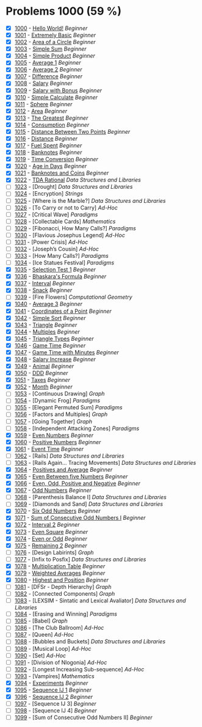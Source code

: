 # Problems 1000 (59 %)


- [x] [1000](https://www.beecrowd.com.br/judge/pt/problems/view/1000) - [Hello World!](https://github.com/Luc4sguilherme/beecrowd/blob/master/problems/[1000-1099]/1000/code.js) *Beginner*
- [x] [1001](https://www.beecrowd.com.br/judge/pt/problems/view/1001) - [Extremely Basic](https://github.com/Luc4sguilherme/beecrowd/blob/master/problems/[1000-1099]/1001/code.js) *Beginner*
- [x] [1002](https://www.beecrowd.com.br/judge/pt/problems/view/1002) - [Area of a Circle](https://github.com/Luc4sguilherme/beecrowd/blob/master/problems/[1000-1099]/1002/code.js) *Beginner*
- [x] [1003](https://www.beecrowd.com.br/judge/pt/problems/view/1003) - [Simple Sum](https://github.com/Luc4sguilherme/beecrowd/blob/master/problems/[1000-1099]/1003/code.js) *Beginner*
- [x] [1004](https://www.beecrowd.com.br/judge/pt/problems/view/1004) - [Simple Product](https://github.com/Luc4sguilherme/beecrowd/blob/master/problems/[1000-1099]/1004/code.js) *Beginner*
- [x] [1005](https://www.beecrowd.com.br/judge/pt/problems/view/1005) - [Average 1](https://github.com/Luc4sguilherme/beecrowd/blob/master/problems/[1000-1099]/1005/code.js) *Beginner*
- [x] [1006](https://www.beecrowd.com.br/judge/pt/problems/view/1006) - [Average 2](https://github.com/Luc4sguilherme/beecrowd/blob/master/problems/[1000-1099]/1006/code.js) *Beginner*
- [x] [1007](https://www.beecrowd.com.br/judge/pt/problems/view/1007) - [Difference](https://github.com/Luc4sguilherme/beecrowd/blob/master/problems/[1000-1099]/1007/code.js) *Beginner*
- [x] [1008](https://www.beecrowd.com.br/judge/pt/problems/view/1008) - [Salary](https://github.com/Luc4sguilherme/beecrowd/blob/master/problems/[1000-1099]/1008/code.js) *Beginner*
- [x] [1009](https://www.beecrowd.com.br/judge/pt/problems/view/1009) - [Salary with Bonus](https://github.com/Luc4sguilherme/beecrowd/blob/master/problems/[1000-1099]/1009/code.js) *Beginner*
- [x] [1010](https://www.beecrowd.com.br/judge/pt/problems/view/1010) - [Simple Calculate](https://github.com/Luc4sguilherme/beecrowd/blob/master/problems/[1000-1099]/1010/code.js) *Beginner*
- [x] [1011](https://www.beecrowd.com.br/judge/pt/problems/view/1011) - [Sphere](https://github.com/Luc4sguilherme/beecrowd/blob/master/problems/[1000-1099]/1011/code.js) *Beginner*
- [x] [1012](https://www.beecrowd.com.br/judge/pt/problems/view/1012) - [Area](https://github.com/Luc4sguilherme/beecrowd/blob/master/problems/[1000-1099]/1012/code.js) *Beginner*
- [x] [1013](https://www.beecrowd.com.br/judge/pt/problems/view/1013) - [The Greatest](https://github.com/Luc4sguilherme/beecrowd/blob/master/problems/[1000-1099]/1013/code.js) *Beginner*
- [x] [1014](https://www.beecrowd.com.br/judge/pt/problems/view/1014) - [Consumption](https://github.com/Luc4sguilherme/beecrowd/blob/master/problems/[1000-1099]/1014/code.js) *Beginner*
- [x] [1015](https://www.beecrowd.com.br/judge/pt/problems/view/1015) - [Distance Between Two Points](https://github.com/Luc4sguilherme/beecrowd/blob/master/problems/[1000-1099]/1015/code.js) *Beginner*
- [x] [1016](https://www.beecrowd.com.br/judge/pt/problems/view/1016) - [Distance](https://github.com/Luc4sguilherme/beecrowd/blob/master/problems/[1000-1099]/1016/code.js) *Beginner*
- [x] [1017](https://www.beecrowd.com.br/judge/pt/problems/view/1017) - [Fuel Spent](https://github.com/Luc4sguilherme/beecrowd/blob/master/problems/[1000-1099]/1017/code.js) *Beginner*
- [x] [1018](https://www.beecrowd.com.br/judge/pt/problems/view/1018) - [Banknotes](https://github.com/Luc4sguilherme/beecrowd/blob/master/problems/[1000-1099]/1018/code.js) *Beginner*
- [x] [1019](https://www.beecrowd.com.br/judge/pt/problems/view/1019) - [Time Conversion](https://github.com/Luc4sguilherme/beecrowd/blob/master/problems/[1000-1099]/1019/code.js) *Beginner*
- [x] [1020](https://www.beecrowd.com.br/judge/pt/problems/view/1020) - [Age in Days](https://github.com/Luc4sguilherme/beecrowd/blob/master/problems/[1000-1099]/1020/code.js) *Beginner*
- [x] [1021](https://www.beecrowd.com.br/judge/pt/problems/view/1021) - [Banknotes and Coins](https://github.com/Luc4sguilherme/beecrowd/blob/master/problems/[1000-1099]/1021/code.js) *Beginner*
- [x] [1022](https://www.beecrowd.com.br/judge/pt/problems/view/1022) - [TDA Rational](https://github.com/Luc4sguilherme/beecrowd/blob/master/problems/[1000-1099]/1022/code.js) *Data Structures and Libraries*
- [ ] [1023](https://www.beecrowd.com.br/judge/pt/problems/view/1023) - [Drought] *Data Structures and Libraries*
- [ ] [1024](https://www.beecrowd.com.br/judge/pt/problems/view/1024) - [Encryption] *Strings*
- [ ] [1025](https://www.beecrowd.com.br/judge/pt/problems/view/1025) - [Where is the Marble?] *Data Structures and Libraries*
- [ ] [1026](https://www.beecrowd.com.br/judge/pt/problems/view/1026) - [To Carry or not to Carry] *Ad-Hoc*
- [ ] [1027](https://www.beecrowd.com.br/judge/pt/problems/view/1027) - [Critical Wave] *Paradigms*
- [ ] [1028](https://www.beecrowd.com.br/judge/pt/problems/view/1028) - [Collectable Cards] *Mathematics*
- [ ] [1029](https://www.beecrowd.com.br/judge/pt/problems/view/1029) - [Fibonacci, How Many Calls?] *Paradigms*
- [ ] [1030](https://www.beecrowd.com.br/judge/pt/problems/view/1030) - [Flavious Josephus Legend] *Ad-Hoc*
- [ ] [1031](https://www.beecrowd.com.br/judge/pt/problems/view/1031) - [Power Crisis] *Ad-Hoc*
- [ ] [1032](https://www.beecrowd.com.br/judge/pt/problems/view/1032) - [Joseph’s Cousin] *Ad-Hoc*
- [ ] [1033](https://www.beecrowd.com.br/judge/pt/problems/view/1033) - [How Many Calls?] *Paradigms*
- [ ] [1034](https://www.beecrowd.com.br/judge/pt/problems/view/1034) - [Ice Statues Festival] *Paradigms*
- [x] [1035](https://www.beecrowd.com.br/judge/pt/problems/view/1035) - [Selection Test 1](https://github.com/Luc4sguilherme/beecrowd/blob/master/problems/[1000-1099]/1035/code.js) *Beginner*
- [x] [1036](https://www.beecrowd.com.br/judge/pt/problems/view/1036) - [Bhaskara's Formula](https://github.com/Luc4sguilherme/beecrowd/blob/master/problems/[1000-1099]/1036/code.js) *Beginner*
- [x] [1037](https://www.beecrowd.com.br/judge/pt/problems/view/1037) - [Interval](https://github.com/Luc4sguilherme/beecrowd/blob/master/problems/[1000-1099]/1037/code.js) *Beginner*
- [x] [1038](https://www.beecrowd.com.br/judge/pt/problems/view/1038) - [Snack](https://github.com/Luc4sguilherme/beecrowd/blob/master/problems/[1000-1099]/1038/code.js) *Beginner*
- [ ] [1039](https://www.beecrowd.com.br/judge/pt/problems/view/1039) - [Fire Flowers] *Computational Geometry*
- [x] [1040](https://www.beecrowd.com.br/judge/pt/problems/view/1040) - [Average 3](https://github.com/Luc4sguilherme/beecrowd/blob/master/problems/[1000-1099]/1040/code.js) *Beginner*
- [x] [1041](https://www.beecrowd.com.br/judge/pt/problems/view/1041) - [Coordinates of a Point](https://github.com/Luc4sguilherme/beecrowd/blob/master/problems/[1000-1099]/1041/code.js) *Beginner*
- [x] [1042](https://www.beecrowd.com.br/judge/pt/problems/view/1042) - [Simple Sort](https://github.com/Luc4sguilherme/beecrowd/blob/master/problems/[1000-1099]/1042/code.js) *Beginner*
- [x] [1043](https://www.beecrowd.com.br/judge/pt/problems/view/1043) - [Triangle](https://github.com/Luc4sguilherme/beecrowd/blob/master/problems/[1000-1099]/1043/code.js) *Beginner*
- [x] [1044](https://www.beecrowd.com.br/judge/pt/problems/view/1044) - [Multiples](https://github.com/Luc4sguilherme/beecrowd/blob/master/problems/[1000-1099]/1044/code.js) *Beginner*
- [x] [1045](https://www.beecrowd.com.br/judge/pt/problems/view/1045) - [Triangle Types](https://github.com/Luc4sguilherme/beecrowd/blob/master/problems/[1000-1099]/1045/code.js) *Beginner*
- [x] [1046](https://www.beecrowd.com.br/judge/pt/problems/view/1046) - [Game Time](https://github.com/Luc4sguilherme/beecrowd/blob/master/problems/[1000-1099]/1046/code.js) *Beginner*
- [x] [1047](https://www.beecrowd.com.br/judge/pt/problems/view/1047) - [Game Time with Minutes](https://github.com/Luc4sguilherme/beecrowd/blob/master/problems/[1000-1099]/1047/code.js) *Beginner*
- [x] [1048](https://www.beecrowd.com.br/judge/pt/problems/view/1048) - [Salary Increase](https://github.com/Luc4sguilherme/beecrowd/blob/master/problems/[1000-1099]/1048/code.js) *Beginner*
- [x] [1049](https://www.beecrowd.com.br/judge/pt/problems/view/1049) - [Animal](https://github.com/Luc4sguilherme/beecrowd/blob/master/problems/[1000-1099]/1049/code.js) *Beginner*
- [x] [1050](https://www.beecrowd.com.br/judge/pt/problems/view/1050) - [DDD](https://github.com/Luc4sguilherme/beecrowd/blob/master/problems/[1000-1099]/1050/code.js) *Beginner*
- [x] [1051](https://www.beecrowd.com.br/judge/pt/problems/view/1051) - [Taxes](https://github.com/Luc4sguilherme/beecrowd/blob/master/problems/[1000-1099]/1051/code.js) *Beginner*
- [x] [1052](https://www.beecrowd.com.br/judge/pt/problems/view/1052) - [Month](https://github.com/Luc4sguilherme/beecrowd/blob/master/problems/[1000-1099]/1052/code.js) *Beginner*
- [ ] [1053](https://www.beecrowd.com.br/judge/pt/problems/view/1053) - [Continuous Drawing] *Graph*
- [ ] [1054](https://www.beecrowd.com.br/judge/pt/problems/view/1054) - [Dynamic Frog] *Paradigms*
- [ ] [1055](https://www.beecrowd.com.br/judge/pt/problems/view/1055) - [Elegant Permuted Sum] *Paradigms*
- [ ] [1056](https://www.beecrowd.com.br/judge/pt/problems/view/1056) - [Factors and Multiples] *Graph*
- [ ] [1057](https://www.beecrowd.com.br/judge/pt/problems/view/1057) - [Going Together] *Graph*
- [ ] [1058](https://www.beecrowd.com.br/judge/pt/problems/view/1058) - [Independent Attacking Zones] *Paradigms*
- [x] [1059](https://www.beecrowd.com.br/judge/pt/problems/view/1059) - [Even Numbers](https://github.com/Luc4sguilherme/beecrowd/blob/master/problems/[1000-1099]/1059/code.js) *Beginner*
- [x] [1060](https://www.beecrowd.com.br/judge/pt/problems/view/1060) - [Positive Numbers](https://github.com/Luc4sguilherme/beecrowd/blob/master/problems/[1000-1099]/1060/code.js) *Beginner*
- [x] [1061](https://www.beecrowd.com.br/judge/pt/problems/view/1061) - [Event Time](https://github.com/Luc4sguilherme/beecrowd/blob/master/problems/[1000-1099]/1061/code.js) *Beginner*
- [ ] [1062](https://www.beecrowd.com.br/judge/pt/problems/view/1062) - [Rails] *Data Structures and Libraries*
- [ ] [1063](https://www.beecrowd.com.br/judge/pt/problems/view/1063) - [Rails Again... Tracing Movements] *Data Structures and Libraries*
- [x] [1064](https://www.beecrowd.com.br/judge/pt/problems/view/1064) - [Positives and Average](https://github.com/Luc4sguilherme/beecrowd/blob/master/problems/[1000-1099]/1064/code.js) *Beginner*
- [x] [1065](https://www.beecrowd.com.br/judge/pt/problems/view/1065) - [Even Between five Numbers](https://github.com/Luc4sguilherme/beecrowd/blob/master/problems/[1000-1099]/1065/code.js) *Beginner*
- [x] [1066](https://www.beecrowd.com.br/judge/pt/problems/view/1066) - [Even, Odd, Positive and Negative](https://github.com/Luc4sguilherme/beecrowd/blob/master/problems/[1000-1099]/1066/code.js) *Beginner*
- [x] [1067](https://www.beecrowd.com.br/judge/pt/problems/view/1067) - [Odd Numbers](https://github.com/Luc4sguilherme/beecrowd/blob/master/problems/[1000-1099]/1067/code.js) *Beginner*
- [ ] [1068](https://www.beecrowd.com.br/judge/pt/problems/view/1068) - [Parenthesis Balance I] *Data Structures and Libraries*
- [ ] [1069](https://www.beecrowd.com.br/judge/pt/problems/view/1069) - [Diamonds and Sand] *Data Structures and Libraries*
- [x] [1070](https://www.beecrowd.com.br/judge/pt/problems/view/1070) - [Six Odd Numbers](https://github.com/Luc4sguilherme/beecrowd/blob/master/problems/[1000-1099]/1070/code.js) *Beginner*
- [x] [1071](https://www.beecrowd.com.br/judge/pt/problems/view/1071) - [Sum of Consecutive Odd Numbers I](https://github.com/Luc4sguilherme/beecrowd/blob/master/problems/[1000-1099]/1071/code.js) *Beginner*
- [x] [1072](https://www.beecrowd.com.br/judge/pt/problems/view/1072) - [Interval 2](https://github.com/Luc4sguilherme/beecrowd/blob/master/problems/[1000-1099]/1072/code.js) *Beginner*
- [x] [1073](https://www.beecrowd.com.br/judge/pt/problems/view/1073) - [Even Square](https://github.com/Luc4sguilherme/beecrowd/blob/master/problems/[1000-1099]/1073/code.js) *Beginner*
- [x] [1074](https://www.beecrowd.com.br/judge/pt/problems/view/1074) - [Even or Odd](https://github.com/Luc4sguilherme/beecrowd/blob/master/problems/[1000-1099]/1074/code.js) *Beginner*
- [x] [1075](https://www.beecrowd.com.br/judge/pt/problems/view/1075) - [Remaining 2](https://github.com/Luc4sguilherme/beecrowd/blob/master/problems/[1000-1099]/1075/code.js) *Beginner*
- [ ] [1076](https://www.beecrowd.com.br/judge/pt/problems/view/1076) - [Design Labirints] *Graph*
- [ ] [1077](https://www.beecrowd.com.br/judge/pt/problems/view/1077) - [Infix to Posfix] *Data Structures and Libraries*
- [x] [1078](https://www.beecrowd.com.br/judge/pt/problems/view/1078) - [Multiplication Table](https://github.com/Luc4sguilherme/beecrowd/blob/master/problems/[1000-1099]/1078/code.js) *Beginner*
- [x] [1079](https://www.beecrowd.com.br/judge/pt/problems/view/1079) - [Weighted Averages](https://github.com/Luc4sguilherme/beecrowd/blob/master/problems/[1000-1099]/1079/code.js) *Beginner*
- [x] [1080](https://www.beecrowd.com.br/judge/pt/problems/view/1080) - [Highest and Position](https://github.com/Luc4sguilherme/beecrowd/blob/master/problems/[1000-1099]/1080/code.js) *Beginner*
- [ ] [1081](https://www.beecrowd.com.br/judge/pt/problems/view/1081) - [DFSr - Depth Hierarchy] *Graph*
- [ ] [1082](https://www.beecrowd.com.br/judge/pt/problems/view/1082) - [Connected Components] *Graph*
- [ ] [1083](https://www.beecrowd.com.br/judge/pt/problems/view/1083) - [LEXSIM - Sintatic and Lexical Avaliator] *Data Structures and Libraries*
- [ ] [1084](https://www.beecrowd.com.br/judge/pt/problems/view/1084) - [Erasing and Winning] *Paradigms*
- [ ] [1085](https://www.beecrowd.com.br/judge/pt/problems/view/1085) - [Babel] *Graph*
- [ ] [1086](https://www.beecrowd.com.br/judge/pt/problems/view/1086) - [The Club Ballroom] *Ad-Hoc*
- [ ] [1087](https://www.beecrowd.com.br/judge/pt/problems/view/1087) - [Queen] *Ad-Hoc*
- [ ] [1088](https://www.beecrowd.com.br/judge/pt/problems/view/1088) - [Bubbles and Buckets] *Data Structures and Libraries*
- [ ] [1089](https://www.beecrowd.com.br/judge/pt/problems/view/1089) - [Musical Loop] *Ad-Hoc*
- [ ] [1090](https://www.beecrowd.com.br/judge/pt/problems/view/1090) - [Set] *Ad-Hoc*
- [ ] [1091](https://www.beecrowd.com.br/judge/pt/problems/view/1091) - [Division of Nlogonia] *Ad-Hoc*
- [ ] [1092](https://www.beecrowd.com.br/judge/pt/problems/view/1092) - [Longest Increasing Sub-sequence] *Ad-Hoc*
- [ ] [1093](https://www.beecrowd.com.br/judge/pt/problems/view/1093) - [Vampires] *Mathematics*
- [x] [1094](https://www.beecrowd.com.br/judge/pt/problems/view/1094) - [Experiments](https://github.com/Luc4sguilherme/beecrowd/blob/master/problems/[1000-1099]/1094/code.js) *Beginner*
- [x] [1095](https://www.beecrowd.com.br/judge/pt/problems/view/1095) - [Sequence IJ 1](https://github.com/Luc4sguilherme/beecrowd/blob/master/problems/[1000-1099]/1095/code.js) *Beginner*
- [x] [1096](https://www.beecrowd.com.br/judge/pt/problems/view/1096) - [Sequence IJ 2](https://github.com/Luc4sguilherme/beecrowd/blob/master/problems/[1000-1099]/1096/code.js) *Beginner*
- [ ] [1097](https://www.beecrowd.com.br/judge/pt/problems/view/1097) - [Sequence IJ 3] *Beginner*
- [ ] [1098](https://www.beecrowd.com.br/judge/pt/problems/view/1098) - [Sequence IJ 4] *Beginner*
- [ ] [1099](https://www.beecrowd.com.br/judge/pt/problems/view/1099) - [Sum of Consecutive Odd Numbers II] *Beginner*